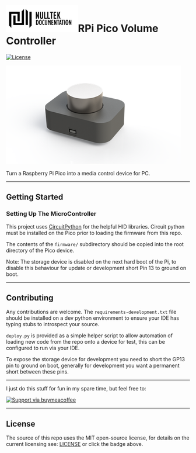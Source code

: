 # ![NullTek Documentation](https://raw.githubusercontent.com/CreatingNull/NullTek-Assets/main/img/logo/NullTekDocumentationLogo.png)RPi Pico Volume Controller

[![License](https://img.shields.io/:license-mit-blue.svg?style=flat-square)](https://github.com/CreatingNull/RPI-Pico-Volume-Controller/blob/main/LICENSE.md)

![Enclosure Render](hardware/enclosure-render.png)

Turn a Raspberry Pi Pico into a media control device for PC.

---

## Getting Started

### Setting Up The MicroController

This project uses [CircuitPython](https://circuitpython.org/) for the helpful HID libraries.
Circuit python must be installed on the Pico prior to loading the firmware from this repo.

The contents of the `firmware/` subdirectory should be copied into the root directory of the Pico device.

Note: The storage device is disabled on the next hard boot of the Pi, to disable this behaviour for update or development short Pin 13 to ground on boot.

---

## Contributing

Any contributions are welcome.
The `requirements-development.txt` file should be installed on a dev python environment to ensure your IDE has typing stubs to introspect your source.

`deploy.py` is provided as a simple helper script to allow automation of loading new code from the repo onto a device for test, this can be configured to run via your IDE.

To expose the storage device for development you need to short the GP13 pin to ground on boot, generally for development you want a permanent short between these pins.

---

I just do this stuff for fun in my spare time, but feel free to:

[![Support via buymeacoffee](https://www.buymeacoffee.com/assets/img/custom_images/orange_img.png)](https://www.buymeacoffee.com/nulltek)

---

## License

The source of this repo uses the MIT open-source license,
for details on the current licensing see:
[LICENSE](https://github.com/CreatingNull/RPI-Pico-Volume-Controller/blob/master/LICENSE.md)
or click the badge above.
